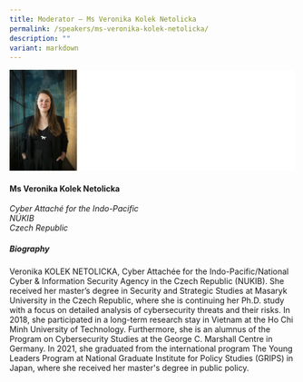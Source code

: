 ```yaml
---
title: Moderator – Ms Veronika Kolek Netolicka
permalink: /speakers/ms-veronika-kolek-netolicka/
description: ""
variant: markdown
---
```

![](/images/2023%20Speakers/veronika%20kolek%20netolicka.png)

#### **Ms Veronika Kolek Netolicka**

*Cyber Attaché for the Indo-Pacific <br>
NÚKIB<br>Czech Republic*


##### **Biography**
Veronika KOLEK NETOLICKA, Cyber Attachée for the Indo-Pacific/National Cyber &amp; Information Security Agency in the Czech Republic (NUKIB). She received her master’s degree in Security and Strategic Studies at Masaryk University in the Czech Republic, where she is continuing her Ph.D. study with a focus on detailed analysis of cybersecurity threats and their risks. In 2018, she participated in a long-term research stay in Vietnam at the Ho Chi Minh University of Technology. Furthermore, she is an alumnus of the Program on Cybersecurity Studies at the George C. Marshall Centre in Germany. In 2021, she graduated from the international program The Young Leaders Program at National Graduate Institute for Policy Studies (GRIPS) in Japan, where she received her master's degree in public policy.